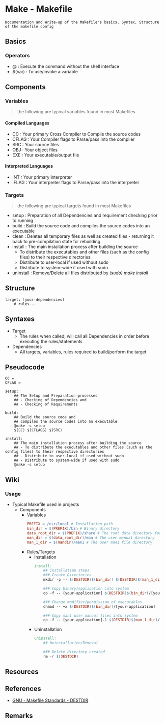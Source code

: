 # Make - Makefile

```
Documentation and Write-up of the Makefile's basics, Syntax, Structure of the makefile config
```

## Basics
### Operators
+ @ : Execute the command without the shell interface
+ $(var) : To use/invoke a variable

## Components

### Variables
> the following are typical variables found in most Makefiles
#### Compiled Languages 
+ CC : Your primary Cross Compiler to Compile the source codes
+ CFLAG : Your Compiler flags to Parse/pass into the compiler
+ SRC : Your source files
+ OBJ : Your object files
+ EXE : Your executable/output file
#### Interpreted Languages 
+ INT : Your primary interpreter
+ IFLAG : Your interpreter flags to Parse/pass into the interpreter

### Targets
> the following are typical targets found in most Makefiles
- setup : Preparation of all Dependencies and requirement checking prior to running
- build : Build the source code and compiles the source codes into an executable
- clean : Deletes all temporary files as well as created files - returning it back to pre-compilation state for rebuilding 
- install : The main installation process after building the source
    + To distribute the executables and other files (such as the config files) to their respective directories
    + Distribute to user-local if used without sudo
    + Distribute to system-wide if used with sudo
- uninstall : Remove/Delete all files distributed by *(sudo) make install*

## Structure

```console
target: [your-dependencies]
    # rules...
```

## Syntaxes
- Target
    + The rules when called, will call all Dependencies in order before executing the rules/statements
- Dependencies 
    + All targets, variables, rules required to build/perform the target

## Pseudocode
```console
CC = 
CFLAG = 

setup: 
    ## The Setup and Preparation processes
    ## - Checking of Dependencies and 
    ## - Checking of Requirements

build: 
    ## Build the source code and 
    ## compiles the source codes into an executable
    @make -s setup
    $(CC) $(CFLAGS) $(SRC)

install: 
    ## The main installation process after building the source
    ## - To distribute the executables and other files (such as the config files) to their respective directories
    ## - Distribute to user-local if used without sudo
    ## - Distribute to system-wide if used with sudo 
    @make -s setup
```

## Wiki
### Usage
- Typical Makefile used in projects
    - Components
        - Variables
            ```makefile
            PREFIX = /usr/local # Installation path
            bin_dir = $(PREFIX)/bin # Binary directory
            data_root_dir = $(PREFIX)/share # The root data directory for your project; i.e. /usr/local/share
            man_dir = $(data_root_dir)/man # The user manual directory
            man_1_dir = $(mandir)/man1 # The user man1 file directory
            ```
        - Rules/Targets
            - Installation
                ```makefile
                install:
                    ## Installation steps
                    ### Create Directories
                    mkdir -p -- $(DESTDIR)$(bin_dir) $(DESTDIR)$(man_1_dir)

                    ### Copy binary/application into system
                    cp -f -- [your-application] $(DESTDIR)$(bin_dir)/[your-application]

                    ### Change modifier/permission of executables
                    chmod -- +x $(DESTDIR)$(bin_dir)/[your-application]

                    ### Copy man1 user manual files into system
                    cp -f -- [your-application].1 $(DESTDIR)$(man_1_dir)/[your-application].1
                ```
            - Uninstallation
                ```makefile
                uninstall:
                    ## Uninstallation/Removal

                    ### Delete directory created
                    rm -r $(DESTDIR)
                ```

## Resources

## References
+ [GNU - Makefile Standards - DESTDIR](https://www.gnu.org/prep/standards/html_node/DESTDIR.html)

## Remarks
